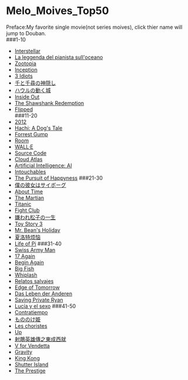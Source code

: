 # Melo_Moives_Top50
Preface:My favorite single movie(not series moives), click thier name will jump to Douban.  
###1-10
* [Interstellar](https://movie.douban.com/subject/1889243/)
* [La leggenda del pianista sull'oceano](https://movie.douban.com/subject/1292001/)
* [Zootopia](https://movie.douban.com/subject/25662329/)
* [Inception](https://movie.douban.com/subject/3541415/)
* [3 Idiots](https://movie.douban.com/subject/3793023/)
* [千と千尋の神隠し](https://movie.douban.com/subject/1291561/)
* [ハウルの動く城](https://movie.douban.com/subject/1308807/)
* [Inside Out](https://movie.douban.com/subject/10533913/)
* [The Shawshank Redemption](https://movie.douban.com/subject/1292052/)
* [Flipped](https://movie.douban.com/subject/3319755/)  
###11-20
* [2012](https://movie.douban.com/subject/3005875/)
* [Hachi: A Dog's Tale](https://movie.douban.com/subject/3011091/)
* [Forrest Gump](https://movie.douban.com/subject/1292720/)
* [Room](https://movie.douban.com/subject/25724855/)
* [WALL·E](https://movie.douban.com/subject/2131459/)
* [Source Code](https://movie.douban.com/subject/3075287/)
* [Cloud Atlas](https://movie.douban.com/subject/3530403/)
* [Artificial Intelligence: AI](https://movie.douban.com/subject/1302827/)
* [Intouchables](https://movie.douban.com/subject/6786002/)
* [The Pursuit of Happyness](https://movie.douban.com/subject/1849031/)
###21-30
* [僕の彼女はサイボーグ](https://movie.douban.com/subject/1978369/)
* [About Time](https://movie.douban.com/subject/10577869/)
* [The Martian](https://movie.douban.com/subject/25864085/)
* [Titanic](https://movie.douban.com/subject/1292722/)
* [Fight Club](https://movie.douban.com/subject/1292000/)
* [嫌われ松子の一生](https://movie.douban.com/subject/1787291/)
* [Toy Story 3](https://movie.douban.com/subject/1858711/)
* [Mr. Bean's Holiday](https://movie.douban.com/subject/1829654/)
* [夏洛特烦恼](https://movie.douban.com/subject/25964071/)
* [Life of Pi](https://movie.douban.com/subject/1929463/)
###31-40
* [Swiss Army Man](https://movie.douban.com/subject/26437237/)
* [17 Again](https://movie.douban.com/subject/2213591/)
* [Begin Again](https://movie.douban.com/subject/6874403/)
* [Big Fish](https://movie.douban.com/subject/1291545/)
* [Whiplash](https://movie.douban.com/subject/25773932/)
* [Relatos salvajes](https://movie.douban.com/subject/24750126/)
* [Edge of Tomorrow](https://movie.douban.com/subject/4746257/)
* [Das Leben der Anderen](https://movie.douban.com/subject/1900841/)
* [Saving Private Ryan](https://movie.douban.com/subject/1292849/)
* [Lucía y el sexo](https://movie.douban.com/subject/1297598/)
###41-50
* [Contratiempo](https://movie.douban.com/subject/26580232/)
* [もののけ姫](https://movie.douban.com/subject/1297359/)
* [Les choristes](https://movie.douban.com/subject/1291549/)
* [Up](https://movie.douban.com/subject/2129039/)
* [射鵰英雄傳之東成西就](https://movie.douban.com/subject/1316510/)
* [V for Vendetta](https://movie.douban.com/subject/1309046/)
* [Gravity](https://movie.douban.com/subject/3793783/)
* [King Kong](https://movie.douban.com/subject/1309043/)
* [Shutter Island](https://movie.douban.com/subject/2334904/)
* [The Prestige](https://movie.douban.com/subject/1780330/)
